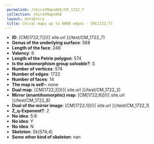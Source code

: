 ```yaml
--- 
 permalink: /chiralMaps6kE/CM_1722_7 
 collection: chiralMaps6kE
 layout: dataEntry
 title: Chiral maps up to 6000 edges - CM[1722;7]
---
```


- **ID**: [CM[1722;7]]({{ site.url }}/test/CM_1722_7)
- **Genus of the underlying surface**: 568
- **Length of the face**: 246
- **Valency**: 6
- **Length of the Petrie polygon**: 574
- **Is the automorphism group solvable?**: S
- **Number of vertices**: 574
- **Number of edges**: 1722
- **Number of faces**: 14
- **The map is self-**: none
- **Dual map**: [CM[1722;2]]({{ site.url }}/test/CM_1722_2)
- **Mirror (enantihomorphic) map**: [CM[1722;8]]({{ site.url }}/test/CM_1722_8)
- **Dual of the mirror image**: [CM[1722;1]]({{ site.url }}/test/CM_1722_1)
- **Z_q-Exponent?**: 2
- **No idea**:  5:8
- **No idea**: Y
- **No idea**: N
- **Skeleton**: Sk(574;4)
- **Some other kind of skeleton**: nan
